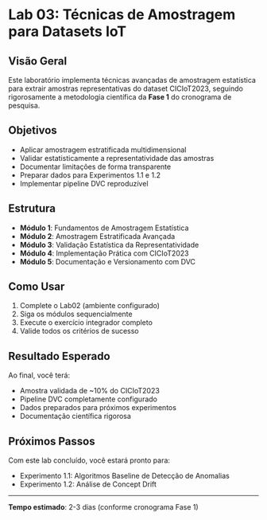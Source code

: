# Lab 03: Técnicas de Amostragem para Datasets IoT

## Visão Geral

Este laboratório implementa técnicas avançadas de amostragem estatística para extrair amostras representativas do dataset CICIoT2023, seguindo rigorosamente a metodologia científica da **Fase 1** do cronograma de pesquisa.

## Objetivos

- Aplicar amostragem estratificada multidimensional
- Validar estatisticamente a representatividade das amostras  
- Documentar limitações de forma transparente
- Preparar dados para Experimentos 1.1 e 1.2
- Implementar pipeline DVC reproduzível

## Estrutura

- **Módulo 1**: Fundamentos de Amostragem Estatística
- **Módulo 2**: Amostragem Estratificada Avançada  
- **Módulo 3**: Validação Estatística da Representatividade
- **Módulo 4**: Implementação Prática com CICIoT2023
- **Módulo 5**: Documentação e Versionamento com DVC

## Como Usar

1. Complete o Lab02 (ambiente configurado)
2. Siga os módulos sequencialmente
3. Execute o exercício integrador completo
4. Valide todos os critérios de sucesso

## Resultado Esperado

Ao final, você terá:
- Amostra validada de ~10% do CICIoT2023
- Pipeline DVC completamente configurado
- Dados preparados para próximos experimentos
- Documentação científica rigorosa

## Próximos Passos

Com este lab concluído, você estará pronto para:
- Experimento 1.1: Algoritmos Baseline de Detecção de Anomalias
- Experimento 1.2: Análise de Concept Drift

---

**Tempo estimado**: 2-3 dias (conforme cronograma Fase 1)